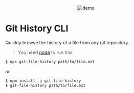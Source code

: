 <div align="center">
<img alt="demo" src="https://user-images.githubusercontent.com/1911623/52544866-51102b00-2d92-11e9-9d9a-323470c1b0af.gif" />
</div>

# Git History CLI

Quickly browse the history of a file from any git repository.

> You need [node](https://nodejs.org/en/) to run this

```bash
$ npx git-file-history path/to/file.ext
```

or

```bash
$ npm install -g git-file-history
$ git-file-history path/to/file.ext
```
